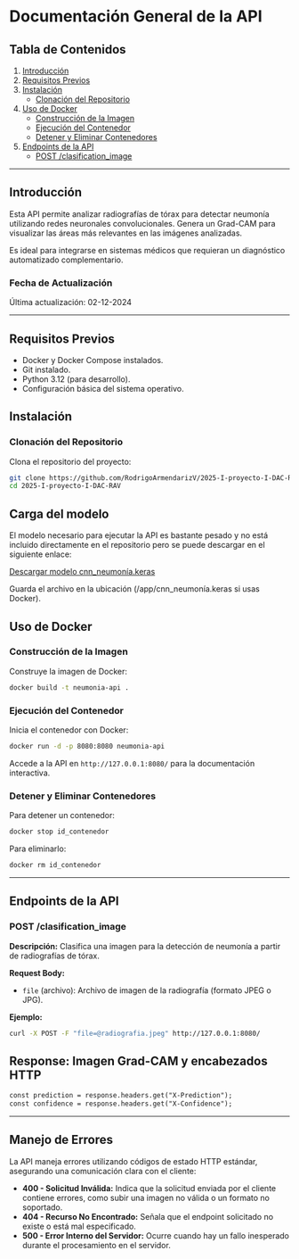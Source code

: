 
# Documentación General de la API

## Tabla de Contenidos
1. [Introducción](#introducción)
2. [Requisitos Previos](#requisitos-previos)
3. [Instalación](#instalación)
   - [Clonación del Repositorio](#clonación-del-repositorio)
4. [Uso de Docker](#uso-de-docker)
   - [Construcción de la Imagen](#construcción-de-la-imagen)
   - [Ejecución del Contenedor](#ejecución-del-contenedor)
   - [Detener y Eliminar Contenedores](#detener-y-eliminar-contenedores)
5. [Endpoints de la API](#endpoints-de-la-api)
   - [POST /clasification_image](#post-clasification_image)

---

## Introducción
Esta API permite analizar radiografías de tórax para detectar neumonía utilizando redes neuronales convolucionales. Genera un Grad-CAM para visualizar las áreas más relevantes en las imágenes analizadas.

Es ideal para integrarse en sistemas médicos que requieran un diagnóstico automatizado complementario.

### Fecha de Actualización
Última actualización: 02-12-2024

---

## Requisitos Previos
- Docker y Docker Compose instalados.
- Git instalado.
- Python 3.12 (para desarrollo).
- Configuración básica del sistema operativo.

## Instalación

### Clonación del Repositorio
Clona el repositorio del proyecto:
```bash
git clone https://github.com/RodrigoArmendarizV/2025-I-proyecto-I-DAC-RAV.git
cd 2025-I-proyecto-I-DAC-RAV
```
## Carga del modelo

El modelo necesario para ejecutar la API es bastante pesado y no está incluido directamente en el repositorio pero se puede descargar en el siguiente enlace:
 
[Descargar modelo cnn_neumonía.keras](https://drive.google.com/file/d/1lIucaM2YqiQma1Z3UGR28jJuoSuR9XmT/view?usp=drive_link)

Guarda el archivo en la ubicación  (/app/cnn_neumonía.keras si usas Docker).
 
## Uso de Docker

### Construcción de la Imagen
Construye la imagen de Docker:
```bash
docker build -t neumonia-api .
```

### Ejecución del Contenedor
Inicia el contenedor con Docker:
```bash
docker run -d -p 8080:8080 neumonia-api
```
Accede a la API en `http://127.0.0.1:8080/` para la documentación interactiva.

### Detener y Eliminar Contenedores
Para detener un contenedor:
```bash
docker stop id_contenedor
```
Para eliminarlo:
```bash
docker rm id_contenedor
```
---

## Endpoints de la API

### POST /clasification_image
**Descripción:** Clasifica una imagen para la detección de neumonía a partir de radiografías de tórax.

**Request Body:**
- `file` (archivo): Archivo de imagen de la radiografía (formato JPEG o JPG).

**Ejemplo:**
```bash
curl -X POST -F "file=@radiografia.jpeg" http://127.0.0.1:8080/
```

**Response:**
Imagen Grad-CAM y encabezados HTTP
-  
```html
const prediction = response.headers.get("X-Prediction");
const confidence = response.headers.get("X-Confidence");
```

---

## Manejo de Errores
La API maneja errores utilizando códigos de estado HTTP estándar, asegurando una comunicación clara con el cliente:
- **400 - Solicitud Inválida:** Indica que la solicitud enviada por el cliente contiene errores, como subir una imagen no válida o un formato no soportado.
- **404 - Recurso No Encontrado:** Señala que el endpoint solicitado no existe o está mal especificado.
- **500 - Error Interno del Servidor:** Ocurre cuando hay un fallo inesperado durante el procesamiento en el servidor.
